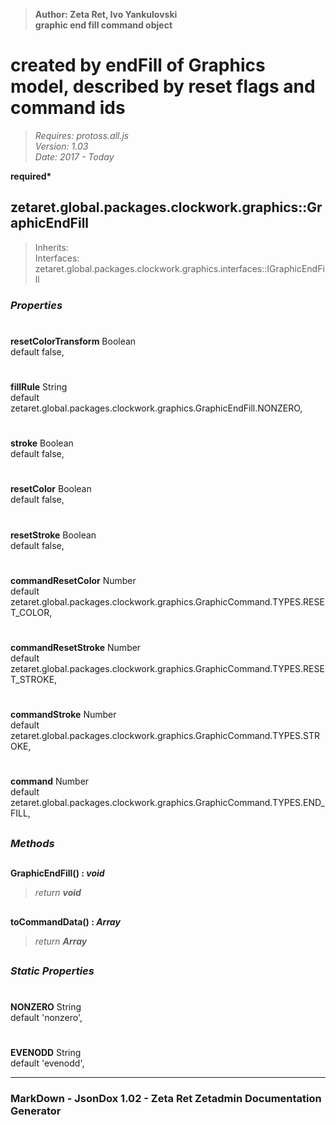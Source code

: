 > __Author: Zeta Ret, Ivo Yankulovski__  
> __graphic end fill command object__  
# created by endFill of Graphics model, described by reset flags and command ids  
> *Requires: protoss.all.js*  
> *Version: 1.03*  
> *Date: 2017 - Today*  

__required*__

## zetaret.global.packages.clockwork.graphics::GraphicEndFill  
> Inherits:   
> Interfaces: zetaret.global.packages.clockwork.graphics.interfaces::IGraphicEndFill  

### *Properties*  

#  
__resetColorTransform__ Boolean  
default false,   

#  
__fillRule__ String  
default zetaret.global.packages.clockwork.graphics.GraphicEndFill.NONZERO,   

#  
__stroke__ Boolean  
default false,   

#  
__resetColor__ Boolean  
default false,   

#  
__resetStroke__ Boolean  
default false,   

#  
__commandResetColor__ Number  
default zetaret.global.packages.clockwork.graphics.GraphicCommand.TYPES.RESET_COLOR,   

#  
__commandResetStroke__ Number  
default zetaret.global.packages.clockwork.graphics.GraphicCommand.TYPES.RESET_STROKE,   

#  
__commandStroke__ Number  
default zetaret.global.packages.clockwork.graphics.GraphicCommand.TYPES.STROKE,   

#  
__command__ Number  
default zetaret.global.packages.clockwork.graphics.GraphicCommand.TYPES.END_FILL,   


##  
### *Methods*  

##  
__GraphicEndFill() : *void*__  
  
> *return __void__*  

##  
__toCommandData() : *Array*__  
  
> *return __Array__*  

##  
### *Static Properties*  

#  
__NONZERO__ String  
default 'nonzero',   

#  
__EVENODD__ String  
default 'evenodd',   

---  
### MarkDown - JsonDox 1.02 - Zeta Ret Zetadmin Documentation Generator
